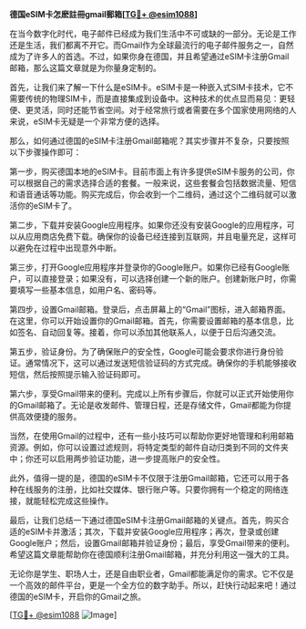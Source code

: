 **德国eSIM卡怎麽註冊gmail郵箱[[TG💪+ @esim1088](https://t.me/s/esim1088)]**

在当今数字化时代，电子邮件已经成为我们生活中不可或缺的一部分。无论是工作还是生活，我们都离不开它。而Gmail作为全球最流行的电子邮件服务之一，自然成为了许多人的首选。不过，如果你身在德国，并且希望通过eSIM卡注册Gmail邮箱，那么这篇文章就是为你量身定制的。

首先，让我们来了解一下什么是eSIM卡。eSIM卡是一种嵌入式SIM卡技术，它不需要传统的物理SIM卡，而是直接集成到设备中。这种技术的优点显而易见：更轻便、更灵活，同时还能节省空间。对于经常旅行或者需要在多个国家使用网络的人来说，eSIM卡无疑是一个非常方便的选择。

那么，如何通过德国的eSIM卡注册Gmail邮箱呢？其实步骤并不复杂，只要按照以下步骤操作即可：

第一步，购买德国本地的eSIM卡。目前市面上有许多提供eSIM卡服务的公司，你可以根据自己的需求选择合适的套餐。一般来说，这些套餐会包括数据流量、短信和语音通话等功能。购买完成后，你会收到一个二维码，通过这个二维码就可以激活你的eSIM卡了。

第二步，下载并安装Google应用程序。如果你还没有安装Google的应用程序，可以从应用商店免费下载。确保你的设备已经连接到互联网，并且电量充足，这样可以避免在过程中出现意外中断。

第三步，打开Google应用程序并登录你的Google账户。如果你已经有Google账户，可以直接登录；如果没有，可以选择创建一个新的账户。创建新账户时，你需要填写一些基本信息，如用户名、密码等。

第四步，设置Gmail邮箱。登录后，点击屏幕上的“Gmail”图标，进入邮箱界面。在这里，你可以开始设置你的Gmail邮箱。首先，你需要设置邮箱的基本信息，比如签名、自动回复等。接着，你可以添加其他联系人，以便于日后沟通交流。

第五步，验证身份。为了确保账户的安全性，Google可能会要求你进行身份验证。通常情况下，这可以通过发送短信验证码的方式完成。确保你的手机能够接收短信，然后按照提示输入验证码即可。

第六步，享受Gmail带来的便利。完成以上所有步骤后，你就可以正式开始使用你的Gmail邮箱了。无论是收发邮件、管理日程，还是存储文件，Gmail都能为你提供高效便捷的服务。

当然，在使用Gmail的过程中，还有一些小技巧可以帮助你更好地管理和利用邮箱资源。例如，你可以设置过滤规则，将特定类型的邮件自动归类到不同的文件夹中；你还可以启用两步验证功能，进一步提高账户的安全性。

此外，值得一提的是，德国的eSIM卡不仅限于注册Gmail邮箱，它还可以用于各种在线服务的注册，比如社交媒体、银行账户等。只要你拥有一个稳定的网络连接，就能轻松完成这些操作。

最后，让我们总结一下通过德国eSIM卡注册Gmail邮箱的关键点。首先，购买合适的eSIM卡并激活；其次，下载并安装Google应用程序；再次，登录或创建Google账户；然后，设置Gmail邮箱并验证身份；最后，享受Gmail带来的便利。希望这篇文章能帮助你在德国顺利注册Gmail邮箱，并充分利用这一强大的工具。

无论你是学生、职场人士，还是自由职业者，Gmail都能满足你的需求。它不仅是一个高效的邮件平台，更是一个全方位的数字助手。所以，赶快行动起来吧！通过德国的eSIM卡，开启你的Gmail之旅。

[[TG💪+ @esim1088](https://t.me/s/esim1088) ![Image](https://i.postimg.cc/4NQfJmqS/Snipaste-2025-05-13-00-14-12.png)]